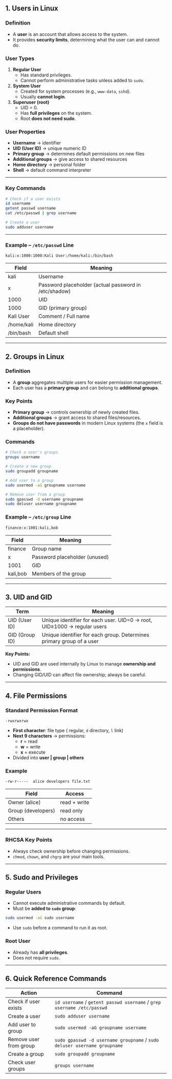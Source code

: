## **1. Users in Linux**

### **Definition**

- A **user** is an account that allows access to the system.
- It provides **security limits**, determining what the user can and cannot do.

### **User Types**

1. **Regular User**
    - Has standard privileges.
    - Cannot perform administrative tasks unless added to `sudo`.
2. **System User**
    - Created for system processes (e.g., `www-data`, `sshd`).
    - Usually **cannot login**.
3. **Superuser (root)**
    - UID = 0.
    - Has **full privileges** on the system.
    - Root **does not need sudo**.

### **User Properties**

- **Username** → identifier
- **UID (User ID)** → unique numeric ID
- **Primary group** → determines default permissions on new files
- **Additional groups** → give access to shared resources
- **Home directory** → personal folder
- **Shell** → default command interpreter

---

### **Key Commands**

```bash
# Check if a user exists
id username
getent passwd username
cat /etc/passwd | grep username

# Create a user
sudo adduser username

```

---

### **Example – `/etc/passwd` Line**

```
kali:x:1000:1000:Kali User:/home/kali:/bin/bash

```

| Field | Meaning |
| --- | --- |
| kali | Username |
| x | Password placeholder (actual password in /etc/shadow) |
| 1000 | UID |
| 1000 | GID (primary group) |
| Kali User | Comment / Full name |
| /home/kali | Home directory |
| /bin/bash | Default shell |

---

## **2. Groups in Linux**

### **Definition**

- A **group** aggregates multiple users for easier permission management.
- Each user has a **primary group** and can belong to **additional groups**.

### **Key Points**

- **Primary group** → controls ownership of newly created files.
- **Additional groups** → grant access to shared files/resources.
- **Groups do not have passwords** in modern Linux systems (the `x` field is a placeholder).

### **Commands**

```bash
# Check a user's groups
groups username

# Create a new group
sudo groupadd groupname

# Add user to a group
sudo usermod -aG groupname username

# Remove user from a group
sudo gpasswd -d username groupname
sudo deluser username groupname

```

### **Example – `/etc/group` Line**

```
finance:x:1001:kali,bob

```

| Field | Meaning |
| --- | --- |
| finance | Group name |
| x | Password placeholder (unused) |
| 1001 | GID |
| kali,bob | Members of the group |

---

## **3. UID and GID**

| Term | Meaning |
| --- | --- |
| UID (User ID) | Unique identifier for each user. UID=0 → root, UID≥1000 → regular users |
| GID (Group ID) | Unique identifier for each group. Determines primary group of a user |

**Key Points:**

- UID and GID are used internally by Linux to manage **ownership and permissions**.
- Changing GID/UID can affect file ownership; always be careful.

---

## **4. File Permissions**

### **Standard Permission Format**

```
-rwxrwxrwx

```

- **First character**: file type ( regular, `d` directory, `l` link)
- **Next 9 characters** → permissions:
    - **r** = read
    - **w** = write
    - **x** = execute
- Divided into **user | group | others**

### **Example**

```
-rw-r-----  alice developers file.txt

```

| Field | Access |
| --- | --- |
| Owner (alice) | read + write |
| Group (developers) | read only |
| Others | no access |

---

### **RHCSA Key Points**

- Always check ownership before changing permissions.
- `chmod`, `chown`, and `chgrp` are your main tools.

---

## **5. Sudo and Privileges**

### **Regular Users**

- Cannot execute administrative commands by default.
- Must be **added to `sudo` group**:

```bash
sudo usermod -aG sudo username

```

- Use `sudo` before a command to run it as root.

### **Root User**

- Already has **all privileges**.
- Does not require `sudo`.

---

## **6. Quick Reference Commands**

| Action | Command |
| --- | --- |
| Check if user exists | `id username` / `getent passwd username` / `grep username /etc/passwd` |
| Create a user | `sudo adduser username` |
| Add user to group | `sudo usermod -aG groupname username` |
| Remove user from group | `sudo gpasswd -d username groupname` / `sudo deluser username groupname` |
| Create a group | `sudo groupadd groupname` |
| Check user groups | `groups username` |
